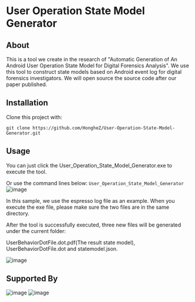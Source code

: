 # User Operation State Model Generator

## About
This is a tool we create in the research of "Automatic Generation of An Android User Operation State Model for Digital Forensics Analysis". We use this tool to construct state models based on Android event log for digital forensics investigators. We will open source the source code after our paper published.

## Installation
Clone this project with:

```git clone https://github.com/HongheZ/User-Operation-State-Model-Generator.git```

## Usage
You can just click the User_Operation_State_Model_Generator.exe to execute the tool. 

Or use the command lines below:
```User_Operation_State_Model_Generator```
![image](https://github.com/HongheZ/ImageFile/blob/main/User-Operation-State-Model-Generator/Command_Screenshot.png)

In this sample, we use the espresso log file as an example. When you execute the exe file, please make sure the two files are in the same directory.

After the tool is successfully executed, three new files will be generated under the current folder: 

UserBehaviorDotFile.dot.pdf(The result state model), UserBehaviorDotFile.dot and statemodel.json.

![image](https://github.com/HongheZ/ImageFile/blob/main/User-Operation-State-Model-Generator/New_File_Generated.png)

## Supported By
<!-- Honghe Zhou

Lin Deng

Weifeng Xu

Josh Dehlinger

Suranjan Chakraborty

![image](https://github.com/HongheZ/ImageFile/blob/main/User-Operation-State-Model-Generator/CyberForensics4ALL%20Icon1.jpg)
![image](https://github.com/HongheZ/ImageFile/blob/main/User-Operation-State-Model-Generator/CyberForensics4ALL%20Icon2.jpg) -->
![image](https://github.com/HongheZ/ImageFile/blob/main/User-Operation-State-Model-Generator/CyberForensics4ALL%20Icon3.jpg)
![image](https://github.com/HongheZ/ImageFile/blob/main/User-Operation-State-Model-Generator/CyberForensics4ALL%20Icon4.jpg)



